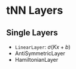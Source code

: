 # tNN Layers

## Single Layers

* `LinearLayer`: $\sigma(Kx + b)$
* AntiSymmetricLayer
* HamiltonianLayer
